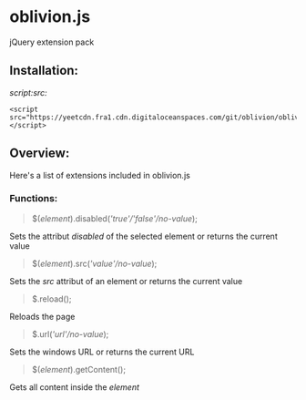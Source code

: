 # oblivion.js
jQuery extension pack
## Installation:
_script:src:_
```
<script src="https://yeetcdn.fra1.cdn.digitaloceanspaces.com/git/oblivion/oblivion.js"></script>
```
## Overview:
Here's a list of extensions included in oblivion.js
### Functions:
> $(_element_).disabled(_'true'/'false'/no-value_);

Sets the attribut _disabled_ of the selected element or returns the current value


> $(_element_).src(_'value'/no-value_);

Sets the _src_ attribut of an element or returns the current value


> $.reload();

Reloads the page


> $.url(_'url'/no-value_);

Sets the windows URL or returns the current URL


> $(_element_).getContent();

Gets all content inside the _element_
